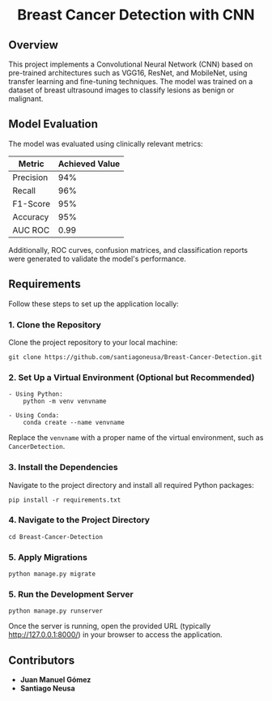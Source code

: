 <div align="center">

# Breast Cancer Detection with CNN

</div>

## Overview
This project implements a Convolutional Neural Network (CNN) based on pre-trained architectures such as VGG16, ResNet, and MobileNet, using transfer learning and fine-tuning techniques. The model was trained on a dataset of breast ultrasound images to classify lesions as benign or malignant.

## Model Evaluation
The model was evaluated using clinically relevant metrics:

| Metric |	Achieved Value | 
|--------|----------------|
| Precision |	94% | 
| Recall |	96% | 
| F1-Score |	95% | 
| Accuracy |	95% | 
| AUC ROC |	0.99 | 

Additionally, ROC curves, confusion matrices, and classification reports were generated to validate the model's performance.

## Requirements

Follow these steps to set up the application locally:

### 1. Clone the Repository

Clone the project repository to your local machine:

    git clone https://github.com/santiagoneusa/Breast-Cancer-Detection.git
    

### 2. Set Up a Virtual Environment (Optional but Recommended)
    - Using Python:
        python -m venv venvname
        
    - Using Conda:
        conda create --name venvname
        
Replace the `venvname` with a proper name of the virtual environment, such as `CancerDetection`.

### 3. Install the Dependencies

Navigate to the project directory and install all required Python packages:

    pip install -r requirements.txt
    
### 4. Navigate to the Project Directory
    cd Breast-Cancer-Detection

### 5. Apply Migrations
    python manage.py migrate

### 5. Run the Development Server
    python manage.py runserver

Once the server is running, open the provided URL (typically http://127.0.0.1:8000/) in your browser to access the application.

## Contributors

- **Juan Manuel Gómez**
- **Santiago Neusa**